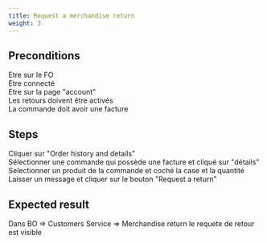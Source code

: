 ```yaml
---
title: Request a merchandise return
weight: 3
---
```


## Preconditions

Etre sur le FO\
Etre connecté\
Etre sur la page "account"\
Les retours doivent être activés\
La commande doit avoir une facture
## Steps

Cliquer sur "Order history and details"\
Sélectionner une commande qui possède une facture et cliqué sur "détails"\
Selectionner un produit de la commande et coché la case et la quantité\
Laisser un message et cliquer sur le bouton "Request a return"

## Expected result

Dans BO => Customers Service => Merchandise return le requete de retour est visible

